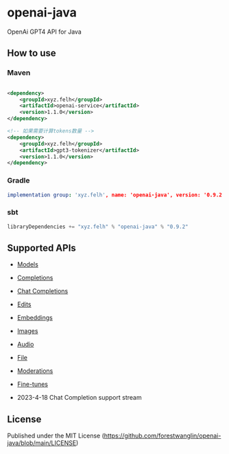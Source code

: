 # openai-java

OpenAi GPT4 API for Java

## How to use

### Maven

```xml

<dependency>
    <groupId>xyz.felh</groupId>
    <artifactId>openai-service</artifactId>
    <version>1.1.0</version>
</dependency>

<!-- 如果需要计算tokens数量 -->
<dependency>
    <groupId>xyz.felh</groupId>
    <artifactId>gpt3-tokenizer</artifactId>
    <version>1.1.0</version>
</dependency>
```

### Gradle

```yaml
implementation group: 'xyz.felh', name: 'openai-java', version: '0.9.2'
```

### sbt

```javascript
libraryDependencies += "xyz.felh" % "openai-java" % "0.9.2"
```

## Supported APIs

- [Models](https://platform.openai.com/docs/api-reference/models)
- [Completions](https://platform.openai.com/docs/api-reference/completions)
- [Chat Completions](https://platform.openai.com/docs/api-reference/chat/create)
- [Edits](https://platform.openai.com/docs/api-reference/edits)
- [Embeddings](https://platform.openai.com/docs/api-reference/embeddings)
- [Images](https://platform.openai.com/docs/api-reference/images)
- [Audio](https://platform.openai.com/docs/api-reference/audio)
- [File](https://platform.openai.com/docs/api-reference/files)
- [Moderations](https://platform.openai.com/docs/api-reference/moderations)
- [Fine-tunes](https://platform.openai.com/docs/api-reference/fine-tunes)

- 2023-4-18 Chat Completion support stream

## License

Published under the MIT License (https://github.com/forestwanglin/openai-java/blob/main/LICENSE)

